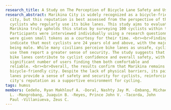 ```yaml
---
research_title: A Study on The Perception of Bicycle Lane Safety and Usage Among Marikina Cyclist
research_abstract: Marikina City is widely recognized as a bicycle-friendly
  city, but this reputation is best assessed from the perspective of the
  cyclists who regularly use its bike lanes. This study aims to evaluate whether
  Marikina truly upholds this status by surveying 100 cyclists within the city.
  Participants were interviewed individually using a research questionnaire and
  were given small tokens as a courtesy for their time. <br><br>Findings
  indicate that most cyclists are 24 years old and above, with the majority
  being male. While many civilians perceive bike lanes as unsafe, cyclists who
  use them report a greater sense of security. The study suggests that painted
  bike lanes contribute to cyclist confidence and overall safety, with a
  significant number of users finding them both comfortable and
  reliable. <br><br>Overall, the results confirm that Marikina remains a
  bicycle-friendly city. Despite the lack of physical barriers, its painted bike
  lanes provide a sense of safety and security for cyclists, reinforcing the
  city's reputation as a supportive environment for cycling.
tags: humss
members: Cedeño, Ryan Makhlouf A. -Doral, Nashty Jay M. -Embang, Michael
  L. -Mangrobang, Juaquin B. -Reyes, Prince John V. -Tacorda, John
  Paul -Villaniueva, Zeus C.
---
```

